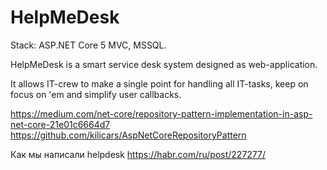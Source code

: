 # HelpMeDesk

Stack: ASP.NET Core 5 MVC, MSSQL.

HelpMeDesk is a smart service desk system designed as web-application. 

It allows IT-crew to make a single point for handling all IT-tasks, keep on focus on 'em and simplify user callbacks.

https://medium.com/net-core/repository-pattern-implementation-in-asp-net-core-21e01c6664d7
https://github.com/kilicars/AspNetCoreRepositoryPattern

Как мы написали helpdesk
https://habr.com/ru/post/227277/
